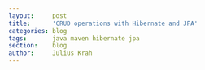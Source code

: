 ```yaml
---
layout:     post
title:      'CRUD operations with Hibernate and JPA'
categories: blog
tags:       java maven hibernate jpa
section:    blog
author:     Julius Krah
---
```

